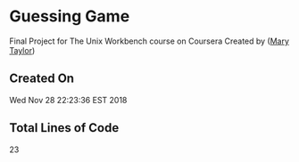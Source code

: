 # Guessing Game
Final Project for The Unix Workbench course on Coursera
Created by ([Mary Taylor](https://github.com/marytaylor))
## Created On
Wed Nov 28 22:23:36 EST 2018
## Total Lines of Code
23
